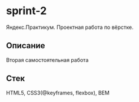 # sprint-2

Яндекс.Практикум. Проектная работа по вёрстке.

## Описание

Вторая самостоятельная работа

## Стек

HTML5, CSS3(@keyframes, flexbox), BEM